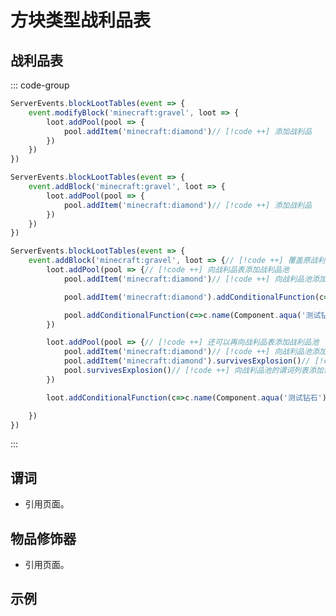 <!-- # 方块战利品

## 前言

- 事件：ServerEvents.blockLootTables(event=>{});

- 注意：该类型所有可用的谓词与修饰器已在本页面给出。

## 战利品池

### 替换原战利品池

- 战利品池抽取次数与战利品项物品个数是一个[数字提供器](../MiscellaneousKnowledge/NumberProvider.md)

- 语句：event.addBlock(方块id, loot => \{loot.addPool(pool => \{\})\});

- 示例：砂砾只会掉落火药。

::: code-group

```js [单个物品]
ServerEvents.blockLootTables(event => {
    // addBlock将替换该方块战利品
    event.addBlock('minecraft:gravel', loot => {
        // addPool创建一个战利品池
        loot.addPool(pool => {
            // 战利品池抽取次数
            pool.rolls = [1, 1];
            // 添加物品
            pool.addItem('minecraft:gunpowder')
        })
    })
})
```

```js [权重列表]
ServerEvents.blockLootTables(event => {
    // addBlock将替换该方块战利品
    event.addBlock('minecraft:gravel', loot => {
        // addPool创建一个战利品池
        loot.addPool(pool => {
            // 战利品池抽取次数
            pool.rolls = [1, 1];
            // 添加物品
            pool.addItem('minecraft:gunpowder', 50)
            pool.addItem('minecraft:iron_ingot', 50)
        })
    })
})
```

```js [具有战利品项个数提供器的权重列表]
ServerEvents.blockLootTables(event => {
    // addBlock将替换该方块战利品
    event.addBlock('minecraft:gravel', loot => {
        // addPool创建一个战利品池
        loot.addPool(pool => {
            // 战利品池抽取次数
            pool.rolls = [1, 1];
            // 添加物品
            pool.addItem('minecraft:gunpowder', 50, {min: 1, max: 3})
            pool.addItem('minecraft:iron_ingot', 50, {min: 1, max: 3})
        })
    })
})
```

:::

### 添加新战利品池

- 战利品池抽取次数与战利品项物品个数是一个[数字提供器](../MiscellaneousKnowledge/NumberProvider.md)

- 语句：event.modifyBlock(方块id, loot => \{loot.addPool(pool => \{ \}) \});

- 示例：砂砾还会额外掉落火药。

::: code-group

```js [单个物品]
ServerEvents.blockLootTables(event => {
    // modifyBlock将为该方块添加新战利品池
    event.modifyBlock('minecraft:gravel', loot => {
        // addPool创建一个战利品池
        loot.addPool(pool => {
            // 战利品池抽取次数
            pool.rolls = [1, 1];
            // 添加物品
            pool.addItem('minecraft:gunpowder')
        })
    })
})
```

```js [权重列表]
ServerEvents.blockLootTables(event => {
    // modifyBlock将为该方块添加新战利品池
    event.modifyBlock('minecraft:gravel', loot => {
        // addPool创建一个战利品池
        loot.addPool(pool => {
            // 战利品池抽取次数
            pool.rolls = [1, 1];
            // 添加物品
            pool.addItem('minecraft:gunpowder', 50)
            pool.addItem('minecraft:iron_ingot', 50)
        })
    })
})
```

```js [具有战利品项个数提供器的权重列表]
ServerEvents.blockLootTables(event => {
    // modifyBlock将为该方块添加新战利品池
    event.modifyBlock('minecraft:gravel', loot => {
        // addPool创建一个战利品池
        loot.addPool(pool => {
            // 战利品池抽取次数
            pool.rolls = [1, 1];
            // 添加物品
            pool.addItem('minecraft:gunpowder', 50, {min: 1, max: 3})
            pool.addItem('minecraft:iron_ingot', 50, {min: 1, max: 3})
        })
    })
})
```

:::

### 修改原战利品池

- 等待后续...

## 战利品谓词

### 全部

- [全部](Predicate.md#全部)

### 任何

- [任何](Predicate.md#任何)

### 方块状态属性

- [方块状态属性](Predicate.md#方块状态属性)

### 实体属性

- [实体属性](Predicate.md#实体属性)

### 实体分数

- [实体分数](Predicate.md#实体分数)

### 取反

- [取反](Predicate.md#取反)

### 检查位置

- [检查位置](Predicate.md#检查位置)

### 匹配工具

- [匹配工具](Predicate.md#匹配工具)

### 随机概率

- [随机概率](Predicate.md#随机概率)

::: code-group

```js [应用战利品池]
// 有0.5的概率尝试抽取该池 此时概率决定是否尝试抽取战利品池
ServerEvents.blockLootTables(event => {
    event.modifyBlock('minecraft:gravel', loot => {
        loot.addPool(pool => {
            pool.rolls = [1, 1];
            pool.addItem('minecraft:gunpowder');
            pool.randomChance(0.5);
        })
    })
})
```

```js [应用战利品项]
// 有0.5的概率尝试掉落火药 此时概率决定抽取战利品池后是否掉落火药
ServerEvents.blockLootTables(event => {
    event.modifyBlock('minecraft:gravel', loot => {
        loot.addPool(pool => {
            pool.rolls = [1, 1];
            pool.addItem('minecraft:gunpowder').randomChance(0.5);
        })
    })
})
```

:::

- 引用谓词文件

- 未被爆炸破坏

- 返回成功概率为1 / 爆炸半径，如果上下文未传递爆炸则始终通过。

- 语句：survivesExplosion()

- 示例：如果燧石被爆炸摧毁不会掉落火药。

```js
ServerEvents.blockLootTables(event => {
    event.modifyBlock('minecraft:gravel', loot => {
        loot.addPool(pool => {
            pool.rolls = [1, 1];
            pool.addItem('minecraft:gunpowder').survivesExplosion()
        })
    })
})
```

- 附魔奖励

- 检查时间

- 检查值

- 检查天气

## 战利品修饰

### 对战利品项随机附魔

- 将对战利品项从附魔列表中随机附魔。

- 语句：enchantRandomly(附魔id数组);

- 示例：掉落了保护1的金苹果。

```js
ServerEvents.blockLootTables(event => {
    event.modifyBlock('minecraft:gravel', loot => {
        loot.addPool(pool => {
            pool.addItem('minecraft:golden_apple', 5, 1)
            .enchantRandomly(['minecraft:protection'])
        })
    })
})
```

### 对战利品项按等级附魔

- 对战利品项执行一次数字提供器返回的等级的附魔。

- 语句：enchantWithLevels(数字提供器, 是否包含宝藏附魔);

- 示例：砂砾掉落一把30级附魔的铁剑。

```js
ServerEvents.blockLootTables(event => {
    event.modifyBlock('minecraft:gravel', loot => {
        loot.addPool(pool => {
            pool.addItem(Item.of('minecraft:iron_sword', '{Damage:0}'), 5, 1)
            .enchantWithLevels(30, true)
        })
    })
})
```

### 熔炉熔炼

- 得到物品放入熔炉冶炼后的产物。

- 语句：furnaceSmelt()

- 示例：砂砾掉落橡木的熔炉冶炼产物。

```js
ServerEvents.blockLootTables(event => {
    event.modifyBlock('minecraft:gravel', loot => {
        loot.addPool(pool => {
            pool.addItem('minecraft:oak_wood', 5, 1).furnaceSmelt()
            
        })
    })
})
``` -->

<!-- # 方块类型战利品表

## 战利品表

::: code-group

```js [覆盖原战利品表]
// 监听事件
ServerEvents.blockLootTables(event => {
    // 覆盖战利品表，填入方块id或方块标签，如果是标签会覆盖标签里所有方块的战利品表
    event.addBlock('minecraft:gravel', loot => {// [!code ++]
    })// [!code ++]
})
```

```js [修改原战利品表]
// 监听事件
ServerEvents.blockLootTables(event => {
    // 修改战利品表，填入方块id或方块标签，如果是标签会修改标签里所有方块的战利品表
    event.modifyBlock('minecraft:gravel', loot => { // [!code ++]
    })// [!code ++]
})
```

:::

## 战利品池

- loot是一个[Internal.LootBuilder](../Addon/ProbeJS/ProbeJSClassFlie.md#internallootbuilder)类型对象

```js
// 监听事件
ServerEvents.blockLootTables(event => {
    // 覆盖战利品表，填入方块id或方块标签，如果是标签会覆盖标签里所有方块的战利品表
    event.addBlock('minecraft:gravel', loot => {
        loot.addPool(pool => {// [!code ++]
        })// [!code ++]
    })
})
```

## 战利品

- pool是一个[Internal.LootBuilderPool](../Addon/ProbeJS/ProbeJSClassFlie.md#internallootbuilderpool)对象。

```js
// 监听事件
ServerEvents.blockLootTables(event => {
    // 覆盖战利品表，填入方块id或方块标签，如果是标签会覆盖标签里所有方块的战利品表
    event.addBlock('minecraft:gravel', loot => {
        loot.addPool(pool => {
            pool.addItem('minecraft:diamond')// [!code ++]
        })
    })
})
``` -->

# 方块类型战利品表

## 战利品表

::: code-group

```js [修改原战利品表]
ServerEvents.blockLootTables(event => {
    event.modifyBlock('minecraft:gravel', loot => {
        loot.addPool(pool => {
            pool.addItem('minecraft:diamond')// [!code ++] 添加战利品
        }) 
    })
})
```

```js [覆盖原战利品表]
ServerEvents.blockLootTables(event => {
    event.addBlock('minecraft:gravel', loot => {
        loot.addPool(pool => {
            pool.addItem('minecraft:diamond')// [!code ++] 添加战利品
        }) 
    })
})
```

```js [带有谓词&修饰器的]
ServerEvents.blockLootTables(event => {
    event.addBlock('minecraft:gravel', loot => {// [!code ++] 覆盖原战利品表
        loot.addPool(pool => {// [!code ++] 向战利品表添加战利品池
            pool.addItem('minecraft:diamond')// [!code ++] 向战利品池添加添加战利品

            pool.addItem('minecraft:diamond').addConditionalFunction(c=>c.name(Component.aqua('测试钻石')))// [!code ++] 可以向战利品的物品修饰器列表添加物品修饰器

            pool.addConditionalFunction(c=>c.name(Component.aqua('测试钻石')))// [!code ++] 可以向战利品池的物品修饰器列表添加物品修饰器
        })

        loot.addPool(pool => {// [!code ++] 还可以再向战利品表添加战利品池
            pool.addItem('minecraft:diamond')// [!code ++] 向战利品池添加添加战利品
            pool.addItem('minecraft:diamond').survivesExplosion()// [!code ++] 向战利品的谓词列表添加谓词
            pool.survivesExplosion()// [!code ++] 向战利品池的谓词列表添加谓词
        })

        loot.addConditionalFunction(c=>c.name(Component.aqua('测试钻石')))// [!code ++] 可以向战利品表的物品修饰器列表添加物品修饰器

    })
})

```

:::

## 谓词

- 引用页面。

## 物品修饰器

- 引用页面。

## 示例
